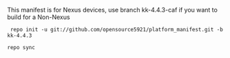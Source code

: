 This manifest is for Nexus devices, use branch kk-4.4.3-caf if you want to build for a Non-Nexus

` repo init -u git://github.com/opensource5921/platform_manifest.git -b kk-4.4.3`

 `repo sync`
